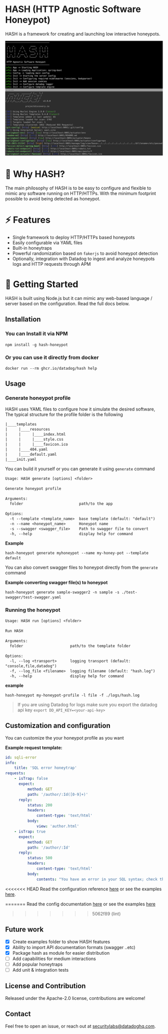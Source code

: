 # HASH (HTTP Agnostic Software Honeypot)

HASH is a framework for creating and launching low interactive honeypots.

![HASH](https://raw.githubusercontent.com/DataDog/HASH/main/docs/hash-intro.png 'HASH')

# 🌟 Why HASH?

The main philosophy of HASH is to be easy to configure and flexible to mimic any software running on HTTP/HTTPs. With the minimum footprint possible to avoid being detected as honeypot.

# ⚡ Features

-   Single framework to deploy HTTP/HTTPs based honeypots
-   Easily configurable via YAML files
-   Built-in honeytraps
-   Powerful randomization based on `fakerjs` to avoid honeypot detection
-   Optionally, integration with Datadog to ingest and analyze honeypots logs and HTTP requests through APM

# 🚀 Getting Started

HASH is built using Node.js but it can mimic any web-based language / server based on the configuration. Read the full docs below.

## Installation

### You can Install it via NPM

```
npm install -g hash-honeypot
```

### Or you can use it directly from docker

```
docker run --rm ghcr.io/datadog/hash help
```

## Usage

### Generate honeypot profile

HASH uses YAML files to configure how it simulate the desired software, The typical structure for the profile folder is the following

```
|____templates
|     |____resources
|     |     |____index.html
|     |     |____style.css
|     |     |____favicon.ico
|     |____404.yaml
|     |____default.yaml
|____init.yaml
```

You can build it yourself or you can generate it using `generate` command

```
Usage: HASH generate [options] <folder>

Generate honeypot profile

Arguments:
  folder                         path/to the app

Options:
  -t --template <template_name>  base template (default: "default")
  -n --name <honeypot_name>      Honeypot name
  -s --swagger <swagger_file>    Path to swagger file to convert
  -h, --help                     display help for command
```

**Example**

```
hash-honeypot generate myhoneypot --name my-honey-pot --template default
```

You can also convert swagger files to honeypot directly from the `generate` command

**Example converting swagger file(s) to honeypot**

```
hash-honeypot generate sample-swagger2 -n sample -s ./test-swagger/test-swagger.yaml
```

### Running the honeypot

```
Usage: HASH run [options] <folder>

Run HASH

Arguments:
  folder                     path/to the template folder

Options:
  -l, --log <transport>      logging transport (default: "console,file,datadog")
  -f, --log_file <filename>  logging filename (default: "hash.log")
  -h, --help                 display help for command
```

**example**

```
hash-honeypot my-honeypot-profile -l file -f ./logs/hash.log
```

> If you are using Datadog for logs make sure you export the datadog api key `export DD_API_KEY=<your-api-key>`

## Customization and configuration

You can customize the your honeypot profile as you want

**Example request template:**

```yaml
id: sqli-error
info:
    title: 'SQL error honeytrap'
requests:
    - isTrap: false
      expect:
          method: GET
          path: '/author/:Id([0-9]+)'
      reply:
          status: 200
          headers:
              content-type: 'text/html'
          body:
              view: 'author.html'
    - isTrap: true
      expect:
          method: GET
          path: '/author/:Id'
      reply:
          status: 500
          headers:
              content-type: 'text/html'
          body:
              contents: "You have an error in your SQL syntax; check the manual that corresponds to your MySQL server version for the right syntax to use near '' at line 2"
```

<<<<<<< HEAD
Read the configuration reference [here](./docs/config.md) or see the examples [here](./Examples). 

=======
Read the config documentation [here](./docs/config.md) or see the examples [here](./Examples)
>>>>>>> 5062f89 (lint)

## Future work

-   [x] Create examples folder to show HASH features
-   [x] Ability to import API documentation formats (swagger ..etc)
-   [x] Package hash as module for easier distribution
-   [ ] Add capabilities for medium interactions
-   [ ] Add popular honeytraps
-   [ ] Add unit & integration tests

## License and Contribution

Released under the Apache-2.0 license, contributions are welcome!

## Contact

Feel free to open an issue, or reach out at securitylabs@datadoghq.com.
